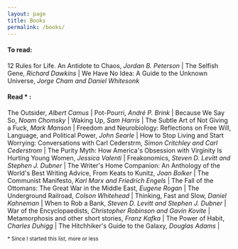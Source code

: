 ```yaml
---
layout: page
title: Books
permalink: /books/
---
```


#### To read: 
12 Rules for Life. An Antidote to Chaos, _Jordan B. Peterson_ | The Selfish
Gene, _Richard Dawkins_ | We Have No Idea: A Guide to the Unknown Universe,
_Jorge Cham and Daniel Whitesonk_ 

#### Read * : 
The Outsider, _Albert Camus_ | Pot-Pourri, _André P. Brink_ |
Because We Say So, _Noam Chomsky_ | Waking Up, _Sam Harris_ |
The Subtle Art of Not Giving a Fuck, _Mark Manson_ |
Freedom and Neurobiology: Reflections on Free Will, Language, and Political Power, _John Searle_ |
How to Stop Living and Start Worrying: Conversations with Carl Cederstrm,
_Simon Critchley and Carl Cederstrom_ | The Purity Myth: How America's
Obsession with Virginity Is Hurting Young Women, _Jessica Valenti_
| Freakonomics, _Steven D. Levitt and Stephen J. Dubner_ | The Writer's Home
Companion: An Anthology of the World's Best Writing Advice, From Keats to
Kunitz, _Joan Bolker_ | The Communist Manifesto, _Karl Marx and Friedrich
Engels_ | The Fall of the Ottomans: The Great War in the Middle East, _Eugene
Rogan_ | The Underground Railroad, _Colson Whitehead_ | Thinking, Fast and
Slow, _Daniel Kahneman_ | When to Rob a Bank, _Steven D. Levitt and Stephen J.
Dubner_ | War of the Encyclopaedists, _Christopher Robinson and Gavin Kovite_
| Metamorphosis and other short stories, _Franz Kafka_ | The Power of Habit,
_Charles Duhigg_ | The Hitchhiker's Guide to the Galaxy, _Douglas Adams_ |
 
<sub> * Since I started this list, more or less </sub> 
